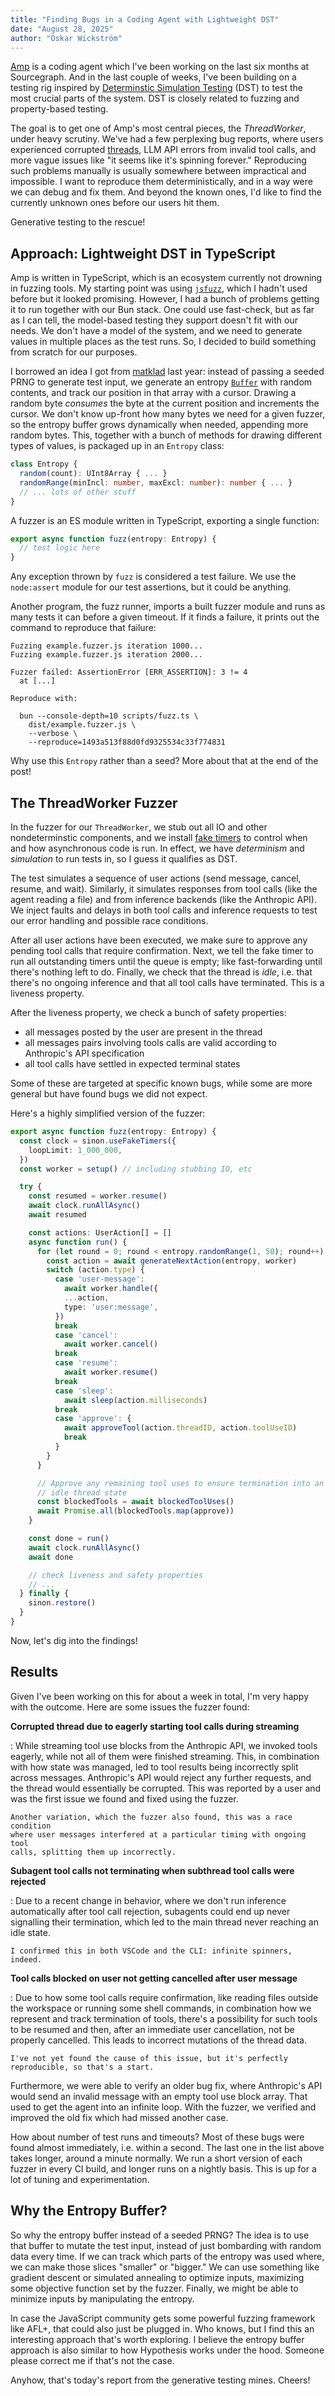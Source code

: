 ```yaml
---
title: "Finding Bugs in a Coding Agent with Lightweight DST" 
date: "August 28, 2025"
author: "Oskar Wickström"
---
```


[Amp](https://ampcode.com/) is a coding agent which I've been working on the
last six months at Sourcegraph. And in the last couple of weeks, I've been
building on a testing rig inspired by [Determinstic Simulation
Testing](https://github.com/ivanyu/awesome-deterministic-simulation-testing)
(DST) to test the most crucial parts of the system. DST is closely related to
fuzzing and property-based testing.

The goal is to get one of Amp's most central pieces, the _ThreadWorker_, under
heavy scrutiny. We've had a few perplexing bug reports, where users experienced
corrupted [threads](https://ampcode.com/manual#threads), LLM API errors from
invalid tool calls, and more vague issues like "it seems like it's spinning
forever." Reproducing such problems manually is usually somewhere between
impractical and impossible. I want to reproduce them deterministically, and in
a way were we can debug and fix them. And beyond the known ones, I'd like to find
the currently unknown ones before our users hit them.

Generative testing to the rescue!

## Approach: Lightweight DST in TypeScript

Amp is written in TypeScript, which is an ecosystem currently not drowning in
fuzzing tools. My starting point was using
[`jsfuzz`](https://www.npmjs.com/package/jsfuzz), which I hadn't used before
but it looked promising. However, I had a bunch of problems getting it to run
together with our Bun stack. One could use fast-check, but as far as I can
tell, the model-based testing they support doesn't fit with our needs. We don't
have a model of the system, and we need to generate values in multiple places
as the test runs. So, I decided to build something from scratch for our
purposes.

I borrowed an idea I got from
[matklad](https://tigerbeetle.com/blog/2023-03-28-random-fuzzy-thoughts/) last
year: instead of passing a seeded PRNG to generate test input, we generate an
entropy [`Buffer`](https://bun.com/docs/api/binary-data#buffer) with random
contents, and track our position in that array with a cursor. Drawing a random
byte _consumes_ the byte at the current position and increments the cursor. We
don't know up-front how many bytes we need for a given fuzzer, so the entropy
buffer grows dynamically when needed, appending more random bytes. This,
together with a bunch of methods for drawing different types of values, is
packaged up in an `Entropy` class:

```typescript
class Entropy {
  random(count): UInt8Array { ... }
  randomRange(minIncl: number, maxExcl: number): number { ... }
  // ... lots of other stuff
}
```

A fuzzer is an ES module written in TypeScript, exporting a single function:

```typescript
export async function fuzz(entropy: Entropy) {
  // test logic here
}
```

Any exception thrown by `fuzz` is considered a test failure. We use the
`node:assert` module for our test assertions, but it could be anything.

Another program, the fuzz runner, imports a built fuzzer module and runs as
many tests it can before a given timeout. If it finds a failure, it prints out
the command to reproduce that failure:

```
Fuzzing example.fuzzer.js iteration 1000...
Fuzzing example.fuzzer.js iteration 2000...

Fuzzer failed: AssertionError [ERR_ASSERTION]: 3 != 4
  at [...]

Reproduce with:

  bun --console-depth=10 scripts/fuzz.ts \
    dist/example.fuzzer.js \
    --verbose \
    --reproduce=1493a513f88d0fd9325534c33f774831
```

Why use this `Entropy` rather than a seed? More about that at the end of the
post!

## The ThreadWorker Fuzzer

In the fuzzer for our `ThreadWorker`, we stub out all IO and other
nondeterminstic components, and we install [fake
timers](https://sinonjs.org/releases/latest/fake-timers/) to control when and
how asynchronous code is run. In effect, we have _determinism_ and _simulation_
to run tests in, so I guess it qualifies as DST.

The test simulates a sequence of user actions (send message, cancel, resume,
and wait). Similarly, it simulates responses from tool calls (like the agent
reading a file) and from inference backends (like the Anthropic API). We inject
faults and delays in both tool calls and inference requests to test our error
handling and possible race conditions.

After all user actions have been executed, we make sure to approve any pending
tool calls that require confirmation. Next, we tell the fake timer to run all
outstanding timers until the queue is empty; like fast-forwarding until there's
nothing left to do. Finally, we check that the thread is _idle_, i.e. that
there's no ongoing inference and that all tool calls have terminated. This is
a liveness property.

After the liveness property, we check a bunch of safety properties:

* all messages posted by the user are present in the thread
* all messages pairs involving tools calls are valid according to Anthropic's API specification
* all tool calls have settled in expected terminal states

Some of these are targeted at specific known bugs, while some are more general
but have found bugs we did not expect. 

Here's a highly simplified version of the fuzzer:

```typescript
export async function fuzz(entropy: Entropy) {
  const clock = sinon.useFakeTimers({
    loopLimit: 1_000_000,
  })
  const worker = setup() // including stubbing IO, etc

  try {
    const resumed = worker.resume()
    await clock.runAllAsync()
    await resumed

    const actions: UserAction[] = []
    async function run() {
      for (let round = 0; round < entropy.randomRange(1, 50); round++) {
        const action = await generateNextAction(entropy, worker)
        switch (action.type) {
          case 'user-message':
            await worker.handle({
            ...action,
            type: 'user:message',
          })
          break
          case 'cancel':
            await worker.cancel()
          break
          case 'resume':
            await worker.resume()
          break
          case 'sleep':
            await sleep(action.milliseconds)
          break
          case 'approve': {
            await approveTool(action.threadID, action.toolUseID)
            break
          }
        }
      }

      // Approve any remaining tool uses to ensure termination into an 
      // idle thread state
      const blockedTools = await blockedToolUses()
      await Promise.all(blockedTools.map(approve))
    }

    const done = run()
    await clock.runAllAsync()
    await done

    // check liveness and safety properties
    // ...
  } finally {
    sinon.restore()
  }
}
```

Now, let's dig into the findings!

## Results

Given I've been working on this for about a week in total, I'm very happy with
the outcome. Here are some issues the fuzzer found:

**Corrupted thread due to eagerly starting tool calls during streaming**

: While streaming tool use blocks from the Anthropic API, we invoked tools
    eagerly, while not all of them were finished streaming. This, in combination
    with how state was managed, led to tool results being incorrectly split across
    messages. Anthropic's API would reject any further requests, and the thread
    would essentially be corrupted. This was reported by a user and was the first
    issue we found and fixed using the fuzzer.

    Another variation, which the fuzzer also found, this was a race condition
    where user messages interfered at a particular timing with ongoing tool
    calls, splitting them up incorrectly.

**Subagent tool calls not terminating when subthread tool calls were rejected**

: Due to a recent change in behavior, where we don't run inference
    automatically after tool call rejection, subagents could end up never
    signalling their termination, which led to the main thread never reaching an
    idle state.

    I confirmed this in both VSCode and the CLI: infinite spinners, indeed.

**Tool calls blocked on user not getting cancelled after user message**

: Due to how some tool calls require confirmation, like reading files outside
    the workspace or running some shell commands, in combination how we represent
    and track termination of tools, there's a possibility for such tools to be
    resumed and then, after an immediate user cancellation, not be properly
    cancelled. This leads to incorrect mutations of the thread data.

    I've not yet found the cause of this issue, but it's perfectly
    reproducible, so that's a start.
    

Furthermore, we were able to verify an older bug fix, where Anthropic's API
would send an invalid message with an empty tool use block array. That used to
get the agent into an infinite loop. With the fuzzer, we verified and improved
the old fix which had missed another case.

How about number of test runs and timeouts? Most of these bugs were found
almost immediately, i.e. within a second. The last one in the list above
takes longer, around a minute normally. We run a short version of each
fuzzer in every CI build, and longer runs on a nightly basis. This is
up for a lot of tuning and experimentation.

## Why the Entropy Buffer?

So why the entropy buffer instead of a seeded PRNG? The idea is to use that
buffer to mutate the test input, instead of just bombarding with random data
every time. If we can track which parts of the entropy was used where, we can
make those slices "smaller" or "bigger." We can use something like gradient
descent or simulated annealing to optimize inputs, maximizing some objective
function set by the fuzzer. Finally, we might be able to minimize inputs by
manipulating the entropy.

In case the JavaScript community gets some powerful fuzzing framework like
AFL+, that could also just be plugged in. Who knows, but I find this an
interesting approach that's worth exploring. I believe the entropy buffer
approach is also similar to how Hypothesis works under the hood. Someone please
correct me if that's not the case.

Anyhow, that's today's report from the generative testing mines. Cheers!
